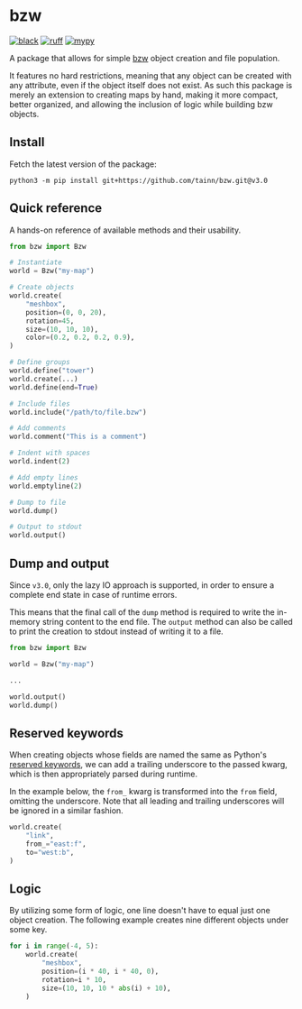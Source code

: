 # bzw

[![black](https://img.shields.io/badge/style-black-222222.svg)](https://github.com/psf/black)
[![ruff](https://img.shields.io/badge/lint-ruff-222222.svg)](https://github.com/astral-sh/ruff)
[![mypy](https://img.shields.io/badge/type-mypy-222222.svg)](https://github.com/python/mypy)

A package that allows for simple [bzw](https://wiki.bzflag.org/BZW) object creation and file population.

It features no hard restrictions, meaning that any object can be created with any attribute, even if the object itself
does not exist. As such this package is merely an extension to creating maps by hand, making it more compact, better
organized, and allowing the inclusion of logic while building bzw objects.

## Install

Fetch the latest version of the package:

```console
python3 -m pip install git+https://github.com/tainn/bzw.git@v3.0
```

## Quick reference

A hands-on reference of available methods and their usability.

```py
from bzw import Bzw

# Instantiate
world = Bzw("my-map")

# Create objects
world.create(
    "meshbox",
    position=(0, 0, 20),
    rotation=45,
    size=(10, 10, 10),
    color=(0.2, 0.2, 0.2, 0.9),
)

# Define groups
world.define("tower")
world.create(...)
world.define(end=True)

# Include files
world.include("/path/to/file.bzw")

# Add comments
world.comment("This is a comment")

# Indent with spaces
world.indent(2)

# Add empty lines
world.emptyline(2)

# Dump to file
world.dump()

# Output to stdout
world.output()
```

## Dump and output

Since `v3.0`, only the lazy IO approach is supported, in order to ensure a complete end state in case of runtime errors.

This means that the final call of the `dump` method is required to write the in-memory string content to the end file.
The `output` method can also be called to print the creation to stdout instead of writing it to a file.

```py
from bzw import Bzw

world = Bzw("my-map")

...

world.output()
world.dump()
```

## Reserved keywords

When creating objects whose fields are named the same as
Python's [reserved keywords](https://docs.python.org/3/reference/lexical_analysis.html#keywords), we can add a trailing
underscore to the passed kwarg, which is then appropriately parsed during runtime.

In the example below, the `from_` kwarg is transformed into the `from` field, omitting the underscore. Note that all
leading and trailing underscores will be ignored in a similar fashion.

```py
world.create(
    "link",
    from_="east:f",
    to="west:b",
)
```

## Logic

By utilizing some form of logic, one line doesn't have to equal just one object creation. The following example creates
nine different objects under some key.

```py
for i in range(-4, 5):
    world.create(
        "meshbox",
        position=(i * 40, i * 40, 0),
        rotation=i * 10,
        size=(10, 10, 10 * abs(i) + 10),
    )
```
